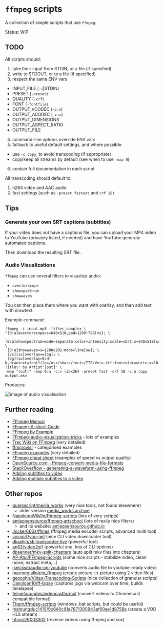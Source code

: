 # `ffmpeg` scripts

A collection of simple scripts that use `ffmpeg`.

Status: WIP

## TODO

All scripts should:

1. take their input from STDIN, or a file (if specified)
2. write to STDOUT, or to a file (if specified)
3. respect the same ENV vars
  - INPUT_FILE (`-i`|STDIN)
  - PRESET (`-preset`)
  - QUALITY (`-crf`)
  - FONT (`-fontfile`)
  - OUTPUT_VCODEC (`-c:v`)
  - OUTPUT_ACODEC (`-c:a`)
  - OUTPUT_DIMENSIONS
  - OUTPUT_ASPECT_RATIO
  - OUTPUT_FILE
4. command-line options override ENV vars
5. fallback to useful default settings, and where possible:
  - use `-c copy`, to avoid transcoding (if appropriate)
  - copy/keep all streams by default (see when to use `-map 0`)
6. contain full documentation in each script

All transcoding should default to:

1. h264 video and AAC audio
2. fast settings (such as `-preset fastest` and `crf 18`)

## Tips

### Generate your own SRT captions (subtitles)

If your video does not have a captions file, you can upload your MP4 video to 
YouTube (privately listed, if needed) and have YouTube generate automated 
captions.

Then download the resulting SRT file.

### Audio Visualizations

`ffmpeg` can use several filters to visualize audio: 

 - `avectorscope`
 - `showspectrum`
 - `showwaves`

You can then place them where you want with overlay, and then add text with drawtext.

Example command:

```
ffmpeg -i input.mp3 -filter_complex \
"[0:a]avectorscope=s=640x518,pad=1280:720[vs]; \
 [0:a]showspectrum=mode=separate:color=intensity:scale=cbrt:s=640x518[ss]; \
 [0:a]showwaves=s=1280x202:mode=line[sw]; \
 [vs][ss]overlay=w[bg]; \
 [bg][sw]overlay=0:H-h,drawtext=fontfile=/usr/share/fonts/TTF/Vera.ttf:fontcolor=white:x=10:y=10:text='\"Song Title\" by Artist'[out]" \
-map "[out]" -map 0:a -c:v libx264 -preset fast -crf 18 -c:a copy output.mkv
```

Produces:

![image of audio visualisation](https://i.stack.imgur.com/lLOra.jpg "Output of visualisation")

## Further reading

- [FFmpeg Manual](https://ffmpeg.org/ffmpeg.html)
- [FFmpeg-A-short-Guide](https://github.com/term7/FFmpeg-A-short-Guide)
- [FFmpeg by Example](https://www.ffmpegbyexample.com/)
- [FFmpeg-audio-visualization-tricks](https://lukaprincic.si/development-log/ffmpeg-audio-visualization-tricks) - lots of examples
- [Trac Wiki on FFmpeg](https://trac.ffmpeg.org/wiki) (very detailed)
- [ffmprovisr](https://amiaopensource.github.io/ffmprovisr/) - categorised examples
- [FFmpeg examples](https://hhsprings.bitbucket.io/docs/programming/examples/ffmpeg/index.html) (very detailed)
- [FFmpeg cheat sheet](https://gist.github.com/steven2358/ba153c642fe2bb1e47485962df07c730) (examples of speed vs output quality)
- [OpenSource.com - ffmpeg-convert-media-file-formats](https://opensource.com/article/17/6/ffmpeg-convert-media-file-formats)
- [StackOverflow - generating-a-waveform-using-ffmpeg](https://stackoverflow.com/questions/32254818/generating-a-waveform-using-ffmpeg)
- [Adding subtitles to video](https://gist.github.com/spirillen/af307651c4261383a6d651038a82565d)
- [Adding multiple subtitles to a video](https://gist.github.com/kurlov/32cbe841ea9d2b299e15297e54ae8971?permalink_comment_id=4021455#gistcomment-4021455)

## Other repos

- [quarkscript/media_works](https://github.com/quarkscript/media_works) (very nice tools, not found elsewhere)
  -  older version [media_works archive](https://github.com/quarkscript/media_works/tree/master/archive)
- [NapoleonWils0n/ffmpeg-scripts](https://github.com/NapoleonWils0n/ffmpeg-scripts) (lots of very scripts)
- [amiaopensource/ffmpeg-artschool](https://github.com/amiaopensource/ffmpeg-artschool) (lots of really nice filters)
  - and its website: [amiaopensource.github.io](https://amiaopensource.github.io/ffmpeg-artschool/scripts.html#instructions-for-ffmpeg-scripts)
- [Jocker666z/ffmes](https://github.com/Jocker666z/ffmes) (ffmpeg media encoder scripts, advanced multi tool)
- [soimort/you-get](https://github.com/soimort/you-get#getting-started) (nice CLI video downloader tool)
- [dkashin/sb-transcoder-live](https://github.com/dkashin/sb-transcoder-live) (powerful tool)
- [an63/video2gif](https://github.com/an63/video2gif) (powerful one, lots of CLI options)
- [dpsenner/mkv-split-chapters](https://github.com/dpsenner/mkv-split-chapters) (auto split mkv files into chapters)
- [AP-Atul/FFmpeg-Scripts](https://github.com/AP-Atul/FFmpeg-Scripts) (some nice scripts - stabilize video, clean noise, extract meta, ..)
- [jsejcksn/audio-on-youtube](https://github.com/jsejcksn/audio-on-youtube) (converts audio file to youtube-ready video)
- [marrongiallo/pip_ffmpeg](https://github.com/marrongiallo/pip_ffmpeg) (create picture-in-picture using 2 video files)
- [geocohn/Video-Transcoding-Scripts](https://github.com/geocohn/Video-Transcoding-Scripts) (nice collection of granular scripts)
- [Danoloan10/ff-lapse](https://github.com/Danoloan10/ff-lapse) (captures jpgs via webcam over time, builds timelapse)
- [felipefacundes/videocastformat](https://github.com/felipefacundes/videocastformat) (convert videos to Chromecast compatible format)
- [Thqrn/ffmpeg-scripts](https://github.com/Thqrn/ffmpeg-scripts) (windows .bat scripts, but could be useful)
- [maitrungduc1410/9c640c61a7871390843af00ae1d8758e](https://gist.github.com/maitrungduc1410/9c640c61a7871390843af00ae1d8758e) (create a VOD HLS stream)
- [hfossli/6003302](https://gist.github.com/hfossli/6003302) (reverse videos using ffmpeg and sox)

